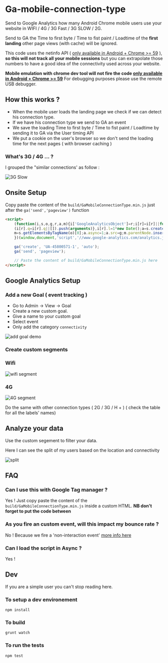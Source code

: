 # Ga-mobile-connection-type

Send to Google Analytics how many Android Chrome mobile users use your website in WIFI / 4G / 3G Fast / 3G SLOW / 2G. 

Send to GA the Time to first byte / Time to fist paint / Loadtime of the **first landing** other page views (with cache) will be ignored. 

This code uses the netinfo API ( [only available in Android + Chrome >= 59](https://caniuse.com/#search=netinfo) ), **so this will not track all your mobile sessions** but you can extrapolate those numbers to have a good idea of the connectivity used across your website. 

**Mobile emulation with chrome dev tool will not fire the code [only available in Android + Chrome >= 59](https://caniuse.com/#search=netinfo)** 
For debugging purposes please use the remote USB debugger.




## How this works ? 

* When the mobile user loads the landing page we check if we can detect his connection type.
* If we have his connection type we send to GA an event 
* We save the loading Time to first byte / Time to fist paint / Loadtime  by sending it to GA via the User timing API 
* We put a cookie on the user's browser so we don't send the loading time for the next pages ( with browser caching )




### What's 3G / 4G ...  ? 

I grouped the "similar connections' as follow : 

![3G Slow](https://img4.hostingpics.net/pics/852978ScreenShot20170805at24519PM.png)




## Onsite Setup 

Copy paste the content of the ```build/GaMobileConnectionType.min.js``` just after the ```ga('send','pageview')``` function

```html 
<script>
	(function(i,s,o,g,r,a,m){i['GoogleAnalyticsObject']=r;i[r]=i[r]||function(){
	(i[r].q=i[r].q||[]).push(arguments)},i[r].l=1*new Date();a=s.createElement(o),
	m=s.getElementsByTagName(o)[0];a.async=1;a.src=g;m.parentNode.insertBefore(a,m)
	})(window,document,'script','//www.google-analytics.com/analytics.js','ga');

	ga('create', 'UA-45800571-1', 'auto');
	ga('send', 'pageview');

	// Paste the content of build/GaMobileConnectionType.min.js here    
</script>
```
 
 
 
 ## Google Analytics Setup 
 
 
 
 
 ### Add a new Goal ( event tracking ) 
 
 * Go to Admin -> View -> Goal
 * Create a new custom goal.
 * Give a name to your custom goal
 * Select event
 * Only add the category ```connectivity``` 
 
 
 ![add goal demo](http://g.recordit.co/EeHRyN5gQh.gif "add goal demo")
 
 
 
 
 ### Create custom segments 
 
 
 ### Wifi 
 
 ![wifi segment](https://img4.hostingpics.net/pics/721278ScreenShot20170805at102905AM.png)
 
 
  ### 4G
 
 ![4G segment](https://img4.hostingpics.net/pics/954931GEe2hHP.png)
 
 Do the same with other connection types ( 2G / 3G / H + ) ( check the table for all the labels' names)
 
 
 
 
## Analyze your data 

Use the custom segement to filter your data. 

Here I can see the split of my users based on the location and connectivity 

![split](https://img4.hostingpics.net/pics/475243GEe5dZ2.png)




## FAQ 


### Can I use this with Google Tag manager ?

Yes ! Just copy paste the content of the ```build/GaMobileConnectionType.min.js``` inside a custom HTML. **NB don't forget to put the code between <script> // code here </script>** 


### As you fire an custom event, will this impact my bounce rate ? 

No ! Because we fire a 'non-interaction event' [more info here](https://support.google.com/analytics/answer/1033068#NonInteractionEvents)


### Can I load the script in Async ?

Yes !



## Dev 


If you are a simple user you can't stop reading here. 


### To setup a dev environement 

```npm install``` 


### To build

```grunt watch``` 


### To run the tests

```npm test```  
